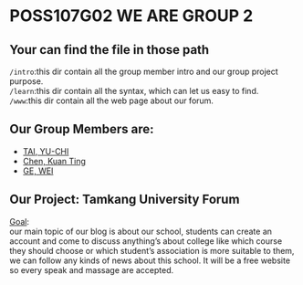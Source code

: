 # POSS107G02 WE ARE GROUP 2
## Your can find the file in those path
`/intro`:this dir contain all the group member intro and our group project purpose.<br>
`/learn`:this dir contain all the syntax, which can let us easy to find.<br> 
`/www`:this dir contain all the web page about our forum.<br>
## Our Group Members are:
* [TAI, YU-CHI](/intro/yuchi.txt)
* [Chen, Kuan Ting](/intro/KuanTing.txt)
* [GE, WEI](/intro/wei.txt)
## Our Project: Tamkang University Forum
[Goal](/intro/ProjectGoal.txt):<br>
  our main topic of our blog is about our school, students can create an account and come to discuss anything’s about college like which course they should choose or which student’s association is more suitable to them, we can follow any kinds of news about this school. It will be a free website so every speak and massage are accepted.
